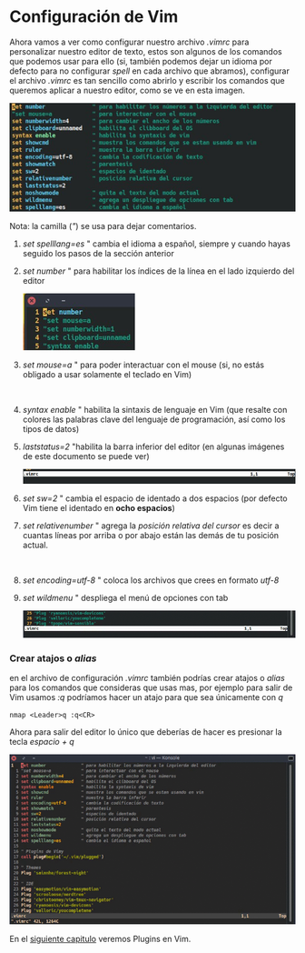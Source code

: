 # Configuración de Vim

Ahora vamos a ver como configurar nuestro archivo *.vimrc* para personalizar nuestro editor de texto, estos son algunos de los comandos que podemos usar para ello (si, también podemos dejar un idioma por defecto para no configurar *spell* en cada archivo que abramos), configurar el archivo *.vimrc* es tan sencillo como abrirlo y escribir los comandos que queremos aplicar a nuestro editor, como se ve en esta imagen.

<img src="figuras/vi60.png" title="" alt="" data-align="center">

Nota: la  camilla (*"*) se usa para dejar comentarios.

1. *set spelllang=es* " cambia el idioma a español, siempre y cuando hayas seguido los pasos de la sección anterior

2. *set number* " para habilitar los índices de la línea en el lado izquierdo del editor
   
   <img src="figuras/vi55.png" title="" alt="" data-align="center">

3. *set mouse=a* " para poder interactuar con el mouse (si, no estás obligado a usar solamente el teclado en Vim)
   
   <img src="figuras/vi56.gif" title="" alt="" data-align="center">

4. *syntax enable* " habilita la sintaxis de lenguaje en Vim (que resalte con colores las palabras clave del lenguaje de programación, así como los tipos de datos)

5. *laststatus=2* "habilita la barra inferior del editor (en algunas imágenes de este documento se puede ver)
   
   <img src="figuras/vi57.png" title="" alt="" data-align="center">

6. *set sw=2* " cambia el espacio de identado a dos espacios (por defecto Vim tiene el identado en **ocho espacios**)

7. *set relativenumber* " agrega la *posición relativa del cursor* es decir a cuantas líneas por arriba o por abajo están las demás de tu posición actual.
   
   <img src="figuras/vi58.gif" title="" alt="" data-align="center">

8. *set encoding=utf-8* " coloca los archivos que crees en formato *utf-8*

9. *set wildmenu* " despliega el menú de opciones con tab
   
   <img src="figuras/vi59.gif" title="" alt="" data-align="center">

### Crear atajos o *alias*

en el archivo de configuración *.vimrc* también podrías crear atajos o *alias* para los comandos que consideras que usas mas, por ejemplo para salir de Vim usamos *:q* podríamos hacer un atajo para que sea únicamente con *q*

```vim
nmap <Leader>q :q<CR>
```

Ahora para salir del editor lo único que deberías de hacer es presionar la tecla *espacio + q*

<img src="figuras/vi63.gif" title="" alt="" data-align="center">

En el [siguiente capitulo](capitulo8.md) veremos Plugins en Vim.

